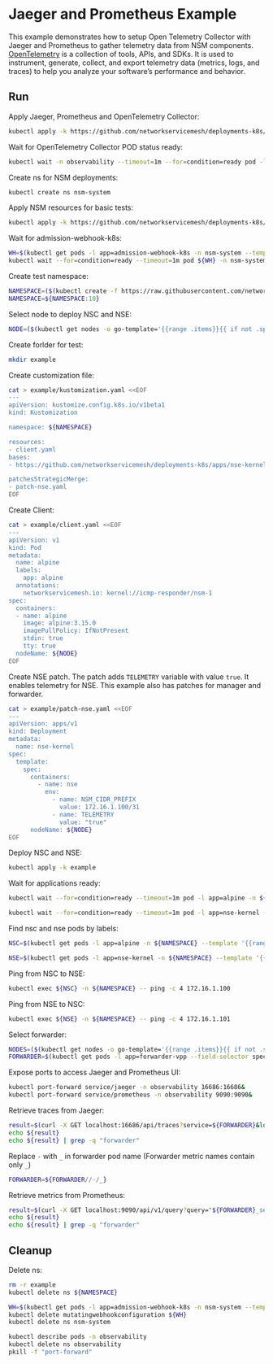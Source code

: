 # Jaeger and Prometheus Example

This example demonstrates how to setup Open Telemetry Collector with Jaeger and Prometheus to gather telemetry data from NSM components.
[OpenTelemetry](https://opentelemetry.io/) is a collection of tools, APIs, and SDKs. It is used to instrument, generate, collect, and export telemetry data (metrics, logs, and traces) to help you analyze your software’s performance and behavior.

## Run
Apply Jaeger, Prometheus and OpenTelemetry Collector:
```bash
kubectl apply -k https://github.com/networkservicemesh/deployments-k8s/examples/observability/jaeger-and-prometheus?ref=b80b1ce768b0ec1abdc1a5144b828c31642b9108
```

Wait for OpenTelemetry Collector POD status ready:
```bash
kubectl wait -n observability --timeout=1m --for=condition=ready pod -l app=opentelemetry
```

Create ns for NSM deployments:
```bash
kubectl create ns nsm-system
```

Apply NSM resources for basic tests:
```bash
kubectl apply -k https://github.com/networkservicemesh/deployments-k8s/examples/observability/jaeger-and-prometheus/nsm-system?ref=b80b1ce768b0ec1abdc1a5144b828c31642b9108
```

Wait for admission-webhook-k8s:
```bash
WH=$(kubectl get pods -l app=admission-webhook-k8s -n nsm-system --template '{{range .items}}{{.metadata.name}}{{"\n"}}{{end}}')
kubectl wait --for=condition=ready --timeout=1m pod ${WH} -n nsm-system
```

Create test namespace:
```bash
NAMESPACE=($(kubectl create -f https://raw.githubusercontent.com/networkservicemesh/deployments-k8s/b80b1ce768b0ec1abdc1a5144b828c31642b9108/examples/use-cases/namespace.yaml)[0])
NAMESPACE=${NAMESPACE:10}
```

Select node to deploy NSC and NSE:
```bash
NODE=($(kubectl get nodes -o go-template='{{range .items}}{{ if not .spec.taints  }}{{index .metadata.labels "kubernetes.io/hostname"}} {{end}}{{end}}')[0])
```

Create forlder for test:
```bash
mkdir example
```

Create customization file:
```bash
cat > example/kustomization.yaml <<EOF
---
apiVersion: kustomize.config.k8s.io/v1beta1
kind: Kustomization

namespace: ${NAMESPACE}

resources: 
- client.yaml
bases:
- https://github.com/networkservicemesh/deployments-k8s/apps/nse-kernel?ref=b80b1ce768b0ec1abdc1a5144b828c31642b9108

patchesStrategicMerge:
- patch-nse.yaml
EOF
```

Create Client:
```bash
cat > example/client.yaml <<EOF
---
apiVersion: v1
kind: Pod
metadata:
  name: alpine
  labels:
    app: alpine    
  annotations:
    networkservicemesh.io: kernel://icmp-responder/nsm-1
spec:
  containers:
  - name: alpine
    image: alpine:3.15.0
    imagePullPolicy: IfNotPresent
    stdin: true
    tty: true
  nodeName: ${NODE}
EOF
```

Create NSE patch. The patch adds `TELEMETRY` variable with value `true`. It enables telemetry for NSE. This example also has patches for manager and forwarder.
```bash
cat > example/patch-nse.yaml <<EOF
---
apiVersion: apps/v1
kind: Deployment
metadata:
  name: nse-kernel
spec:
  template:
    spec:
      containers:
        - name: nse
          env:
            - name: NSM_CIDR_PREFIX
              value: 172.16.1.100/31
            - name: TELEMETRY
              value: "true"
      nodeName: ${NODE}
EOF
```

Deploy NSC and NSE:
```bash
kubectl apply -k example
```

Wait for applications ready:
```bash
kubectl wait --for=condition=ready --timeout=1m pod -l app=alpine -n ${NAMESPACE}
```
```bash
kubectl wait --for=condition=ready --timeout=1m pod -l app=nse-kernel -n ${NAMESPACE}
```

Find nsc and nse pods by labels:
```bash
NSC=$(kubectl get pods -l app=alpine -n ${NAMESPACE} --template '{{range .items}}{{.metadata.name}}{{"\n"}}{{end}}')
```
```bash
NSE=$(kubectl get pods -l app=nse-kernel -n ${NAMESPACE} --template '{{range .items}}{{.metadata.name}}{{"\n"}}{{end}}')
```

Ping from NSC to NSE:
```bash
kubectl exec ${NSC} -n ${NAMESPACE} -- ping -c 4 172.16.1.100
```

Ping from NSE to NSC:
```bash
kubectl exec ${NSE} -n ${NAMESPACE} -- ping -c 4 172.16.1.101
```

Select forwarder:
```bash
NODES=($(kubectl get nodes -o go-template='{{range .items}}{{ if not .spec.taints  }}{{index .metadata.labels "kubernetes.io/hostname"}} {{end}}{{end}}'))
FORWARDER=$(kubectl get pods -l app=forwarder-vpp --field-selector spec.nodeName==${NODES[0]} -n nsm-system --template '{{range .items}}{{.metadata.name}}{{"\n"}}{{end}}')
```

Expose ports to access Jaeger and Prometheus UI:
```bash
kubectl port-forward service/jaeger -n observability 16686:16686&
kubectl port-forward service/prometheus -n observability 9090:9090&
```

Retrieve traces from Jaeger:
```bash
result=$(curl -X GET localhost:16686/api/traces?service=${FORWARDER}&lookback=5m&limit=1)
echo ${result}
echo ${result} | grep -q "forwarder"
```

Replace `-` with `_` in forwarder pod name (Forwarder metric names contain only `_`)
```bash
FORWARDER=${FORWARDER//-/_}
``` 

Retrieve metrics from Prometheus:
```bash
result=$(curl -X GET localhost:9090/api/v1/query?query="${FORWARDER}_server_tx_bytes_sum")
echo ${result}
echo ${result} | grep -q "forwarder"
```

## Cleanup

Delete ns:
```bash
rm -r example
kubectl delete ns ${NAMESPACE}
```

```bash
WH=$(kubectl get pods -l app=admission-webhook-k8s -n nsm-system --template '{{range .items}}{{.metadata.name}}{{"\n"}}{{end}}')
kubectl delete mutatingwebhookconfiguration ${WH}
kubectl delete ns nsm-system
```

```bash
kubectl describe pods -n observability
kubectl delete ns observability
pkill -f "port-forward"
```
